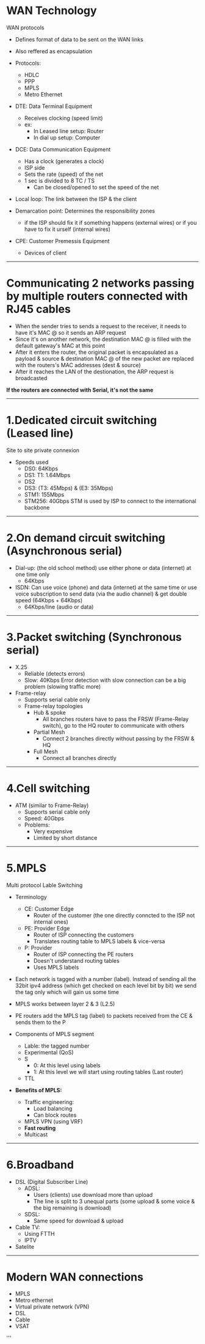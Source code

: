   # WAN Technology
  
  WAN protocols
  * Defines format of data to be sent on the WAN links
  * Also reffered as encapsulation
  * Protocols:
    * HDLC
    * PPP
    * MPLS
    * Metro Ethernet
  
  * DTE: Data Terminal Equipment 
    * Receives clocking (speed limit)
    * ex: 
      * In Leased line setup: Router
      * In dial up setup: Computer
  * DCE: Data Communication Equipment 
    * Has a clock (generates a clock)
    * ISP side
    * Sets the rate (speed) of the net
    * 1 sec is divided to 8 TC / TS
      * Can be closed/opened to set the speed of the net
  * Local loop: The link between the ISP & the client
  * Demarcation point: Determines the responsibility zones 
    * if the ISP should fix it if something happens (external wires) or if you have to fix it urself (internal wires)
  * CPE: Customer Premessis Equipment
    * Devices of client
  
  
  ---
  
  # Communicating 2 networks passing by multiple routers connected with RJ45 cables
  
  * When the sender tries to sends a request to the receiver, it needs to have it's MAC @ so it sends an ARP request
  * Since it's on another network, the destination MAC @ is filled with the default gateway's MAC at this point
  * After it enters the router, the original packet is encapsulated as a payload & source & destination MAC @ of the new packet are replaced with the routers's MAC addresses (dest & source)
  * After it reaches the LAN of the destionation, the ARP request is broadcasted
  
  **If the routers are connected with Serial, it's not the same**
  
  ---
  
  # 1.Dedicated circuit switching (Leased line)
  Site to site private connexion
  
  * Speeds used
    * DS0: 64Kbps
    * DS1: T1: 1.64Mbps
    * DS2
    * DS3: (T3: 45Mbps) & (E3: 35Mbps)
    * STM1: 155Mbps
    * STM256: 40Gbps
  STM is used by ISP to connect to the international backbone
  
  ---
  
  # 2.On demand circuit switching (Asynchronous serial)
  
  * Dial-up: (the old school method) use either phone or data (internet) at one time only
    * 64Kbps
  * ISDN: Can use voice (phone) and data (internet) at the same time or use voice subscription to send data (via the audio channel) & get double speed (64Kbps + 64Kbps)
    * 64Kbps/line (audio or data)
  
  ---
  
  # 3.Packet switching (Synchronous serial)
  
  * X.25
    * Reliable (detects errors)
    * Slow: 40Kbps
  Error detection with slow connection can be a big problem (slowing traffic more) 
  * Frame-relay
    * Supports serial cable only
    * Frame-relay topologies
      * Hub & spoke
        * All branches routers have to pass the FRSW (Frame-Relay switch), go to the HQ router to communicate with others
      * Partial Mesh
        * Connect 2 branches directly without passing by the FRSW & HQ
      * Full Mesh
        * Connect all branches directly 
  ---
  
  # 4.Cell switching
  
  * ATM (similar to Frame-Relay) 
    * Supports serial cable only
    * Speed: 40Gbps
    * Problems:
      * Very expensive
      * Limited by short distance 
  
  ---
  
  # 5.MPLS
  Multi protocol Lable Switching
  
  
  * Terminology
    * CE: Customer Edge
      * Router of the customer (the one directly conncted to the ISP not internal ones)
    * PE: Provider Edge
      * Router of ISP connecting the customers
      * Translates routing table to MPLS labels & vice-versa
    * P: Provider
      * Router of ISP connecting the PE routers
      * Doesn't understand routing tables
      * Uses MPLS labels
    
  * Each network is tagged with a number (label). Instead of sending all the 32bit ipv4 address (which get checked on each level bit by bit) we send the tag only which will gain us some time
  * MPLS works between layer 2 & 3 (L2.5)
  * PE routers add the MPLS tag (label) to packets received from the CE & sends them to the P
  * Components of MPLS segment
    * Lable: the tagged number
    * Experimental (QoS)
    * S
      * 0: At this level using labels
      * 1: At this level we will start using routing tables (Last router)
    * TTL
  * **Benefits of MPLS:**
    * Traffic engineering: 
      * Load balancing
      * Can block routes
    * MPLS VPN (using VRF)
    * **Fast routing**
    * Multicast 
  
  ---
  
  # 6.Broadband
  
  * DSL (Digital Subscriber Line)
    * ADSL: 
      * Users (clients) use download more than upload
      * The line is split to 3 unequal parts (some upload & some voice & the big remaining is download)
    * SDSL: 
      * Same speed for download & upload
  * Cable TV:
    * Using FTTH
    * IPTV
  * Satelite 
  
  ---
  
  # Modern WAN connections
  
  * MPLS
  * Metro ethernet
  * Virtual private network (VPN)
  * DSL
  * Cable
  * VSAT
  
'''

